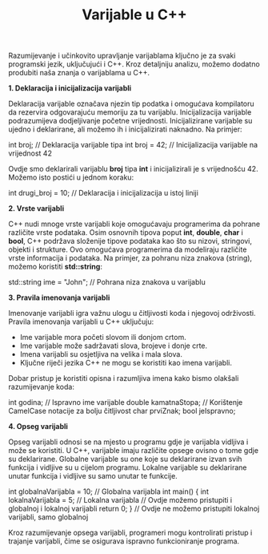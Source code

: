 ﻿---
title: "Varijable u C++"
pubDate: "2020-01-28"
slug: "how-to-compare-dates-in-javascript"
description: "Razumijevanje i učinkovito upravljanje varijablama ključno je za svaki programski jezik, uključujući i C++. Kroz detaljniju analizu, možemo dodatno produbiti naša znanja o varijablama u C++."
hero: "/images/javascript-logo-banner.jpg"
tags: ["javascript"]
layout: "../../layouts/BlogPostLayout.astro"
---

Razumijevanje i učinkovito upravljanje varijablama ključno je za svaki programski jezik, uključujući i C++. Kroz detaljniju analizu, možemo dodatno produbiti naša znanja o varijablama u C++.

**1. Deklaracija i inicijalizacija varijabli**

Deklaracija varijable označava njezin tip podatka i omogućava kompilatoru da rezervira odgovarajuću memoriju za tu varijablu. Inicijalizacija varijable podrazumijeva dodjeljivanje početne vrijednosti. Inicijalizirane varijable su ujedno i deklarirane, ali možemo ih i inicijalizirati naknadno. Na primjer:

int broj; // Deklaracija varijable tipa int broj = 42; // Inicijalizacija varijable na vrijednost 42

Ovdje smo deklarirali varijablu **broj** tipa **int** i inicijalizirali je s vrijednošću 42. Možemo isto postići u jednom koraku:

int drugi_broj = 10; // Deklaracija i inicijalizacija u istoj liniji

**2. Vrste varijabli**

C++ nudi mnoge vrste varijabli koje omogućavaju programerima da pohrane različite vrste podataka. Osim osnovnih tipova poput **int**, **double**, **char** i **bool**, C++ podržava složenije tipove podataka kao što su nizovi, stringovi, objekti i strukture. Ovo omogućava programerima da modeliraju različite vrste informacija i podataka. Na primjer, za pohranu niza znakova (string), možemo koristiti **std::string**:

std::string ime = "John"; // Pohrana niza znakova u varijablu

**3. Pravila imenovanja varijabli**

Imenovanje varijabli igra važnu ulogu u čitljivosti koda i njegovoj održivosti. Pravila imenovanja varijabli u C++ uključuju:

- Ime varijable mora početi slovom ili donjom crtom.
- Ime varijable može sadržavati slova, brojeve i donje crte.
- Imena varijabli su osjetljiva na velika i mala slova.
- Ključne riječi jezika C++ ne mogu se koristiti kao imena varijabli.

Dobar pristup je koristiti opisna i razumljiva imena kako bismo olakšali razumijevanje koda:

int godina; // Ispravno ime varijable double kamatnaStopa; // Korištenje CamelCase notacije za bolju čitljivost char prviZnak; bool jeIspravno;

**4. Opseg varijabli**

Opseg varijabli odnosi se na mjesto u programu gdje je varijabla vidljiva i može se koristiti. U C++, varijable imaju različite opsege ovisno o tome gdje su deklarirane. Globalne varijable su one koje su deklarirane izvan svih funkcija i vidljive su u cijelom programu. Lokalne varijable su deklarirane unutar funkcija i vidljive su samo unutar te funkcije.

int globalnaVarijabla = 10; // Globalna varijabla int main() { int lokalnaVarijabla = 5; // Lokalna varijabla // Ovdje možemo pristupiti i globalnoj i lokalnoj varijabli return 0; } // Ovdje ne možemo pristupiti lokalnoj varijabli, samo globalnoj

Kroz razumijevanje opsega varijabli, programeri mogu kontrolirati pristup i trajanje varijabli, čime se osigurava ispravno funkcioniranje programa.
